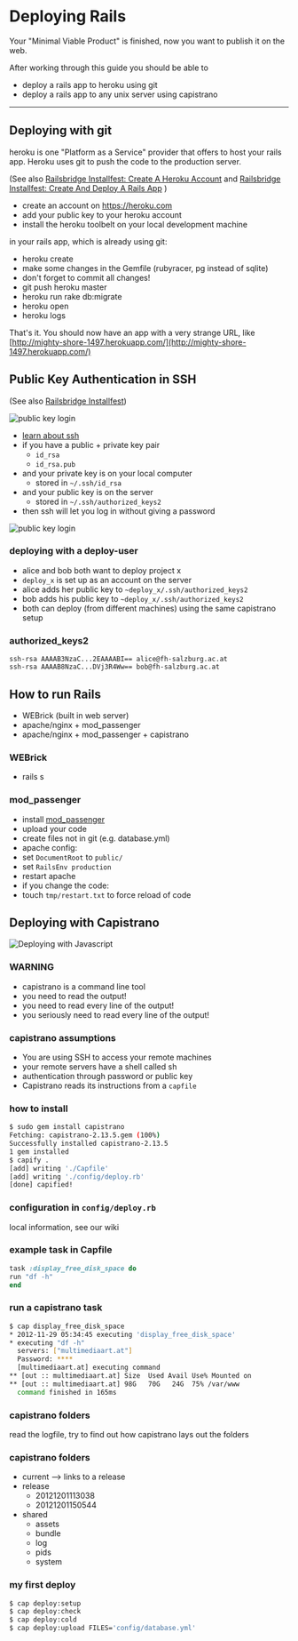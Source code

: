 Deploying Rails
==========================

Your "Minimal Viable Product" is finished, now you
want to publish it on the web.

After working through this guide you should be able to

* deploy a rails app to heroku using git
* deploy a rails app to any unix server using capistrano

-------------------------------------------------------------

Deploying with git
---------------------

heroku is one "Platform as a Service" provider that offers
to host your rails app.  Heroku uses git to push the code to
the production server.

(See also 
[Railsbridge Installfest: Create A Heroku Account](http://installfest.railsbridge.org/installfest/create_a_heroku_account)
and
[Railsbridge Installfest: Create And Deploy A Rails App](http://installfest.railsbridge.org/installfest/create_a_heroku_account#step7)
)


* create an account on https://heroku.com
* add your public key to your heroku account
* install the heroku toolbelt on your local development machine

in your rails app, which is already using git:

* heroku create
* make some changes in the Gemfile (rubyracer, pg instead of sqlite)
* don't forget to commit all changes!  
* git push heroku master
* heroku run rake db:migrate
* heroku open  
* heroku logs

That's it.   You should now have an app with a very strange URL, like
[http://mighty-shore-1497.herokuapp.com/](http://mighty-shore-1497.herokuapp.com/)

Public Key Authentication in SSH
---------------------

(See also [Railsbridge Installfest](http://installfest.railsbridge.org/installfest/create_an_ssh_key))


![public key login](images/public_key_crypto.svg)

* [learn about ssh](http://dougvitale.wordpress.com/2012/02/20/ssh-the-secure-shell/)
* if you have a public + private key pair
  * `id_rsa`
  * `id_rsa.pub`
* and your private key is on your local computer
  * stored in `~/.ssh/id_rsa`
* and your public key is on the server
  * stored in `~/.ssh/authorized_keys2`
* then ssh will let you log in without giving a password

![public key login](images/ssh_login_with_public_key.svg)


### deploying with a deploy-user

* alice and bob both want to deploy project x
* `deploy_x` is set up as an account on the server
* alice adds her public key to `~deploy_x/.ssh/authorized_keys2`
* bob adds his public key to `~deploy_x/.ssh/authorized_keys2`
* both can deploy (from different machines) using the same capistrano setup


### authorized_keys2

```
ssh-rsa AAAAB3NzaC...2EAAAABI== alice@fh-salzburg.ac.at
ssh-rsa AAAAB8NzaC...DVj3R4Ww== bob@fh-salzburg.ac.at
```


How to run Rails
---------------

* WEBrick (built in web server)
* apache/nginx + mod_passenger
* apache/nginx + mod_passenger + capistrano


### WEBrick

* rails s


### mod_passenger

* install [mod_passenger](https://www.phusionpassenger.com/)
* upload your code
* create files not in git (e.g. database.yml)
* apache config:
 * set `DocumentRoot` to `public/`
 * set `RailsEnv production`
* restart apache
* if you change the code:
 * touch `tmp/restart.txt` to force reload of code


Deploying with Capistrano
---------------

![Deploying with Javascript](images/capistrano-deploy.svg)

### WARNING

* capistrano is a command line tool
* you need to read the output!
* you need to read every line of the output!
* you seriously need to read every line of the output!


### capistrano assumptions

* You are using SSH to access your remote machines
* your remote servers have a shell called sh
* authentication through password or public key
* Capistrano reads its instructions from a `capfile`


### how to install

``` sh
$ sudo gem install capistrano
Fetching: capistrano-2.13.5.gem (100%)
Successfully installed capistrano-2.13.5
1 gem installed
$ capify .
[add] writing './Capfile'
[add] writing './config/deploy.rb'
[done] capified!
```


### configuration in `config/deploy.rb`

local information, see our wiki


### example task in Capfile

``` ruby
task :display_free_disk_space do
run "df -h"
end
```


### run a capistrano task

``` sh
$ cap display_free_disk_space
* 2012-11-29 05:34:45 executing 'display_free_disk_space'
* executing "df -h"
  servers: ["multimediaart.at"]
  Password: ****
  [multimediaart.at] executing command
** [out :: multimediaart.at] Size  Used Avail Use% Mounted on
** [out :: multimediaart.at] 98G   70G   24G  75% /var/www
  command finished in 165ms
```




### capistrano folders

read the logfile, try to find out how capistrano lays out
the folders


### capistrano folders

* current --> links to a release
* release
  * 20121201113038
  * 20121201150544
* shared
  * assets  
  * bundle  
  * log  
  * pids  
  * system


### my first deploy

``` sh
$ cap deploy:setup
$ cap deploy:check
$ cap deploy:cold
$ cap deploy:upload FILES='config/database.yml'
```


